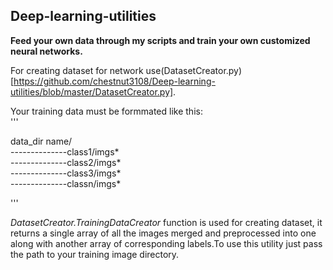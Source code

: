 ## Deep-learning-utilities
 
 **Feed your own data through my scripts and train your own customized neural networks.**
 
 For creating dataset for network use(DatasetCreator.py)[https://github.com/chestnut3108/Deep-learning-utilities/blob/master/DatasetCreator.py].
 
 Your training data must be formmated like this:  
 '''

  data_dir name/  
  --------------class1/imgs*        
  --------------class2/imgs*        
  --------------class3/imgs*              
  --------------classn/imgs*        

'''

 
  _DatasetCreator.TrainingDataCreator_ function is used for creating dataset, it returns a single array of all the images merged and preprocessed into one along with another array of corresponding labels.To use this utility just pass the path to your training image directory.
 
